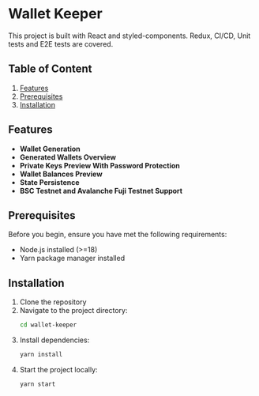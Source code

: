 # Wallet Keeper

This project is built with React and styled-components. Redux, CI/CD, Unit tests and E2E tests are covered.

## Table of Content

1. [Features](#features)
2. [Prerequisites](#prerequisites)
3. [Installation](#installation)

## Features

- **Wallet Generation**
- **Generated Wallets Overview**
- **Private Keys Preview With Password Protection**
- **Wallet Balances Preview**
- **State Persistence**
- **BSC Testnet and Avalanche Fuji Testnet Support**

## Prerequisites

Before you begin, ensure you have met the following requirements:

- Node.js installed (>=18)
- Yarn package manager installed

## Installation

1. Clone the repository
2. Navigate to the project directory:
   ```bash
   cd wallet-keeper
   ```
3. Install dependencies:
   ```bash
   yarn install
   ```
4. Start the project locally:
   ```bash
   yarn start
   ```

